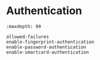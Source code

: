 # Authentication

```{toctree}
:maxdepth: 99

allowed-failures
enable-fingerprint-authentication
enable-password-authentication
enable-smartcard-authentication
```
